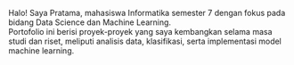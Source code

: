 Halo! Saya Pratama, mahasiswa Informatika semester 7 dengan fokus pada bidang Data Science dan Machine Learning.  
Portofolio ini berisi proyek-proyek yang saya kembangkan selama masa studi dan riset, meliputi analisis data, klasifikasi, serta implementasi model machine learning.

